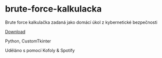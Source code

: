 # brute-force-kalkulacka

Brute force kalkulačka zadaná jako domácí úkol z kybernetické bezpečnosti

[Download](https://cdn.matix-media.net/dd/813233ae)



Python, CustomTkinter

Uděláno s pomocí Kofoly & Spotify
